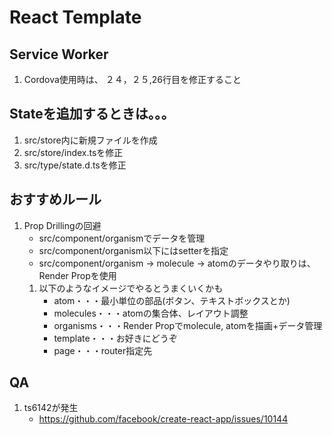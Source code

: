 # React Template

## Service Worker
1. Cordova使用時は、 ２４，２５,26行目を修正すること
## Stateを追加するときは。。。
1. src/store内に新規ファイルを作成
1. src/store/index.tsを修正
1. src/type/state.d.tsを修正

## おすすめルール
1. Prop Drillingの回避
   - src/component/organismでデータを管理
   - src/component/organism以下にはsetterを指定
   - src/component/organism -> molecule -> atomのデータやり取りは、Render Propを使用
   1. 以下のようなイメージでやるとうまくいくかも
      - atom・・・最小単位の部品(ボタン、テキストボックスとか)
      - molecules・・・atomの集合体、レイアウト調整
      - organisms・・・Render Propでmolecule, atomを描画+データ管理
      - template・・・お好きにどうぞ
      - page・・・router指定先

## QA
1. ts6142が発生
   - https://github.com/facebook/create-react-app/issues/10144
